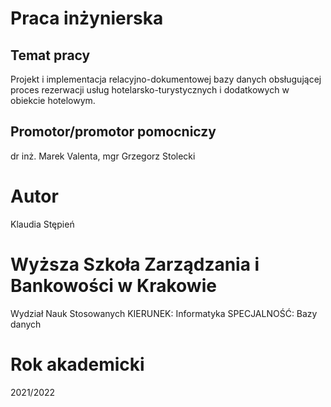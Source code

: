 # Praca inżynierska

<h2>Temat pracy</h2>

<p>Projekt i implementacja relacyjno-dokumentowej bazy danych obsługującej proces rezerwacji usług hotelarsko-turystycznych i dodatkowych w obiekcie hotelowym.
</p>
<h2>Promotor/promotor pomocniczy</h2>

<p>dr inż. Marek Valenta, mgr Grzegorz Stolecki</p>

# Autor

<p>Klaudia Stępień</p>

# Wyższa Szkoła Zarządzania i Bankowości w Krakowie

<p>Wydział Nauk Stosowanych
KIERUNEK: Informatyka
SPECJALNOŚĆ: Bazy danych
</p>

# Rok akademicki

<p>2021/2022</p>
